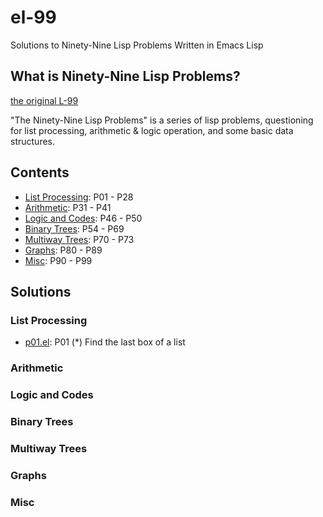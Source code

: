 # el-99
Solutions to Ninety-Nine Lisp Problems Written in Emacs Lisp

## What is Ninety-Nine Lisp Problems?
[the original L-99](https://www.ic.unicamp.br/~meidanis/courses/mc336/2006s2/funcional/L-99_Ninety-Nine_Lisp_Problems.html)

"The Ninety-Nine Lisp Problems" is a series of lisp problems,
questioning for list processing, arithmetic & logic operation,
and some basic data structures.

## Contents
- [List Processing](#list-processing): P01 - P28
- [Arithmetic](#arithmetic): P31 - P41
- [Logic and Codes](#logic-and-codes): P46 - P50
- [Binary Trees](#binary-trees): P54 - P69
- [Multiway Trees](#multiway-trees): P70 - P73
- [Graphs](#graphs): P80 - P89
- [Misc](#misc): P90 - P99

## Solutions

### List Processing

- [p01.el](sol/p01.el): P01 (*) Find the last box of a list

### Arithmetic

### Logic and Codes

### Binary Trees

### Multiway Trees

### Graphs

### Misc
